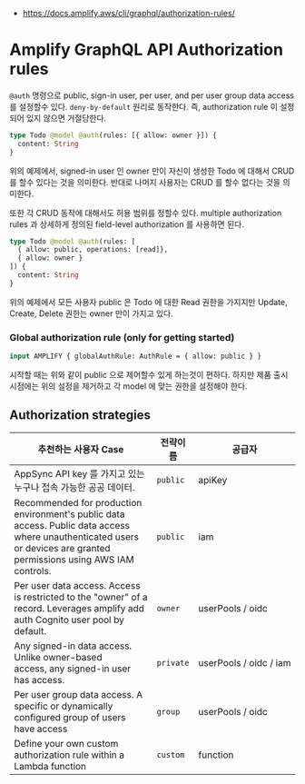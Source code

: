 * https://docs.amplify.aws/cli/graphql/authorization-rules/

# Amplify GraphQL API Authorization rules
`@auth` 명령으로 public, sign-in user, per user, and per user group data access 를 설정할수 있다.
`deny-by-default` 원리로 동작한다. 즉, authorization rule 이 설정되어 있지 않으면 거절당한다.

```graphql
type Todo @model @auth(rules: [{ allow: owner }]) {
  content: String
}
```

위의 예제에서, signed-in user 인 owner 만이 자신이 생성한 Todo 에 대해서 CRUD 를 할수 있다는 것을 의미한다.
반대로 나머지 사용자는 CRUD 를 할수 없다는 것을 의미한다.

또한 각 CRUD 동작에 대해서도 허용 범위를 정할수 있다. multiple authorization rules 과 상세하게 정의된 field-level authorization 를 사용하면 된다.

```graphql
type Todo @model @auth(rules: [
  { allow: public, operations: [read]},
  { allow: owner }
]) {
  content: String
}
```

위의 예제에서 모든 사용자 public 은 Todo 에 대한 Read 권한을 가지지만 Update, Create, Delete 권한는 owner 만이 가지고 있다.

### Global authorization rule (only for getting started)
```graphql
input AMPLIFY { globalAuthRule: AuthRule = { allow: public } }
```

시작할 때는 위와 같이 public 으로 제어할수 있게 하는것이 편하다. 하지만 제품 출시 시점에는 위의 설정을 제거하고 각 model 에 맞는 권한을 설정해야 한다.

## Authorization strategies

추천하는 사용자 Case | 전략이름 | 공급자
-- | -- | --
AppSync API key 를 가지고 있는 누구나 접속 가능한 공공 데이터. | `public` | apiKey
Recommended for production environment's public data access. Public data access where unauthenticated users or devices are granted permissions using AWS IAM controls. | `public` | iam
Per user data access. Access is restricted to the "owner" of a record. Leverages amplify add auth Cognito user pool by default. | `owner` | userPools / oidc
Any signed-in data access. Unlike owner-based access, any signed-in user has access. | `private` | userPools / oidc / iam
Per user group data access. A specific or dynamically configured group of users have access | `group` | userPools / oidc
Define your own custom authorization rule within a Lambda function | `custom` | function

